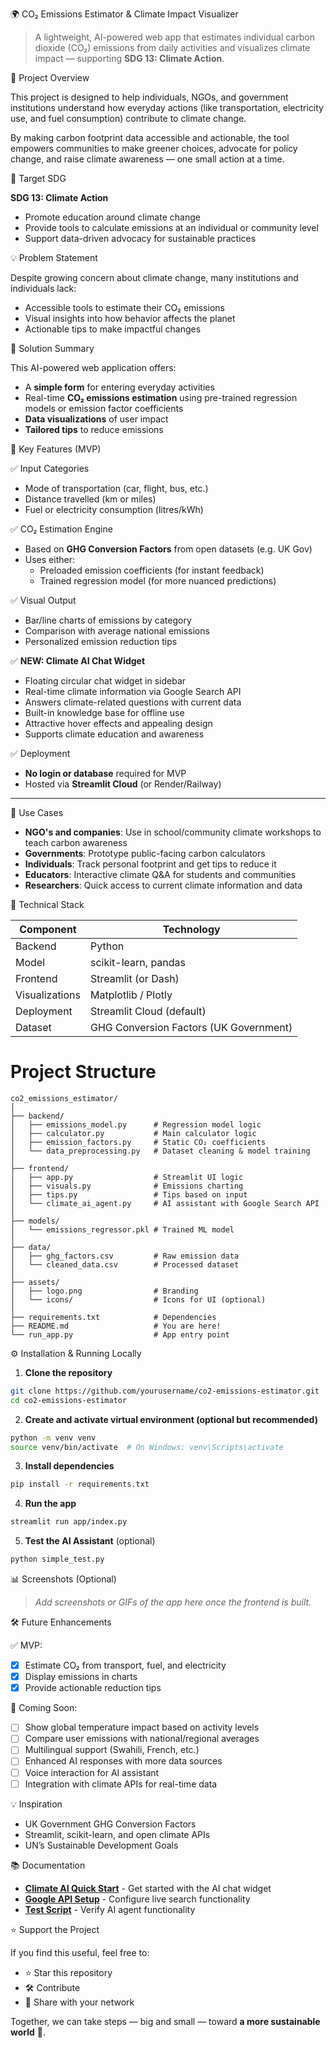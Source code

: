 🌍 CO₂ Emissions Estimator & Climate Impact Visualizer

> A lightweight, AI-powered web app that estimates individual carbon dioxide (CO₂) emissions from daily activities and visualizes climate impact — supporting **SDG 13: Climate Action**.

📌 Project Overview

This project is designed to help individuals, NGOs, and government institutions understand how everyday actions (like transportation, electricity use, and fuel consumption) contribute to climate change.

By making carbon footprint data accessible and actionable, the tool empowers communities to make greener choices, advocate for policy change, and raise climate awareness — one small action at a time.

🎯 Target SDG

**SDG 13: Climate Action**
  - Promote education around climate change
  - Provide tools to calculate emissions at an individual or community level
  - Support data-driven advocacy for sustainable practices

💡 Problem Statement

Despite growing concern about climate change, many institutions and individuals lack:
- Accessible tools to estimate their CO₂ emissions
- Visual insights into how behavior affects the planet
- Actionable tips to make impactful changes

🚀 Solution Summary

This AI-powered web application offers:
- A **simple form** for entering everyday activities
- Real-time **CO₂ emissions estimation** using pre-trained regression models or emission factor coefficients
- **Data visualizations** of user impact
- **Tailored tips** to reduce emissions

🧩 Key Features (MVP)

✅ Input Categories
- Mode of transportation (car, flight, bus, etc.)
- Distance travelled (km or miles)
- Fuel or electricity consumption (litres/kWh)

✅ CO₂ Estimation Engine
- Based on **GHG Conversion Factors** from open datasets (e.g. UK Gov)
- Uses either:
  - Preloaded emission coefficients (for instant feedback)
  - Trained regression model (for more nuanced predictions)

✅ Visual Output
- Bar/line charts of emissions by category
- Comparison with average national emissions
- Personalized emission reduction tips

✅ **NEW: Climate AI Chat Widget**
- Floating circular chat widget in sidebar
- Real-time climate information via Google Search API
- Answers climate-related questions with current data
- Built-in knowledge base for offline use
- Attractive hover effects and appealing design
- Supports climate education and awareness

✅ Deployment
- **No login or database** required for MVP
- Hosted via **Streamlit Cloud** (or Render/Railway)

---

🧠 Use Cases

- **NGO's and companies**: Use in school/community climate workshops to teach carbon awareness
- **Governments**: Prototype public-facing carbon calculators
- **Individuals**: Track personal footprint and get tips to reduce it
- **Educators**: Interactive climate Q&A for students and communities
- **Researchers**: Quick access to current climate information and data

🔧 Technical Stack

| Component           | Technology         |
|---------------------|--------------------|
| Backend             | Python             |
| Model               | scikit-learn, pandas |
| Frontend            | Streamlit (or Dash) |
| Visualizations      | Matplotlib / Plotly |
| Deployment          | Streamlit Cloud (default) |
| Dataset             | GHG Conversion Factors (UK Government) |

# Project Structure

```
co2_emissions_estimator/
│
├── backend/
│   ├── emissions_model.py      # Regression model logic
│   ├── calculator.py           # Main calculator logic
│   ├── emission_factors.py     # Static CO₂ coefficients
│   └── data_preprocessing.py   # Dataset cleaning & model training
│
├── frontend/
│   ├── app.py                  # Streamlit UI logic
│   ├── visuals.py              # Emissions charting
│   ├── tips.py                 # Tips based on input
│   └── climate_ai_agent.py     # AI assistant with Google Search API
│
├── models/
│   └── emissions_regressor.pkl # Trained ML model
│
├── data/
│   ├── ghg_factors.csv         # Raw emission data
│   └── cleaned_data.csv        # Processed dataset
│
├── assets/
│   ├── logo.png                # Branding
│   └── icons/                  # Icons for UI (optional)
│
├── requirements.txt            # Dependencies
├── README.md                   # You are here!
└── run_app.py                  # App entry point
```

⚙️ Installation & Running Locally

1. **Clone the repository**

```bash
git clone https://github.com/yourusername/co2-emissions-estimator.git
cd co2-emissions-estimator
````

2. **Create and activate virtual environment (optional but recommended)**

```bash
python -m venv venv
source venv/bin/activate  # On Windows: venv\Scripts\activate
```

3. **Install dependencies**

```bash
pip install -r requirements.txt
```

4. **Run the app**

```bash
streamlit run app/index.py
```

5. **Test the AI Assistant** (optional)

```bash
python simple_test.py
```

📊 Screenshots (Optional)

> *Add screenshots or GIFs of the app here once the frontend is built.*

🛠️ Future Enhancements

✅ MVP:

* [x] Estimate CO₂ from transport, fuel, and electricity
* [x] Display emissions in charts
* [x] Provide actionable reduction tips

🚧 Coming Soon:

* [ ] Show global temperature impact based on activity levels
* [ ] Compare user emissions with national/regional averages
* [ ] Multilingual support (Swahili, French, etc.)
* [ ] Enhanced AI responses with more data sources
* [ ] Voice interaction for AI assistant
* [ ] Integration with climate APIs for real-time data

💡 Inspiration

* UK Government GHG Conversion Factors
* Streamlit, scikit-learn, and open climate APIs
* UN’s Sustainable Development Goals

📚 Documentation

- **[Climate AI Quick Start](CLIMATE_AI_QUICKSTART.md)** - Get started with the AI chat widget
- **[Google API Setup](GOOGLE_API_SETUP.md)** - Configure live search functionality
- **[Test Script](simple_test.py)** - Verify AI agent functionality

⭐️ Support the Project

If you find this useful, feel free to:

* ⭐️ Star this repository
* 🛠️ Contribute
* 🔄 Share with your network

Together, we can take steps — big and small — toward **a more sustainable world** 🌿.
